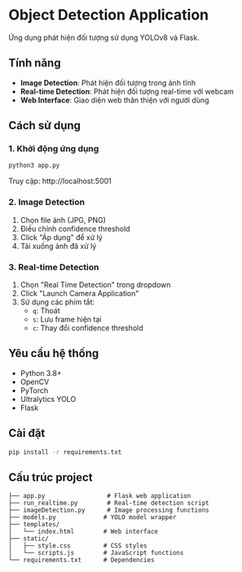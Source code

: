 # Object Detection Application

Ứng dụng phát hiện đối tượng sử dụng YOLOv8 và Flask.

## Tính năng

- **Image Detection**: Phát hiện đối tượng trong ảnh tĩnh
- **Real-time Detection**: Phát hiện đối tượng real-time với webcam
- **Web Interface**: Giao diện web thân thiện với người dùng

## Cách sử dụng

### 1. Khởi động ứng dụng

```bash
python3 app.py
```
Truy cập: http://localhost:5001

### 2. Image Detection
1. Chọn file ảnh (JPG, PNG)
2. Điều chỉnh confidence threshold
3. Click "Áp dụng" để xử lý
4. Tải xuống ảnh đã xử lý

### 3. Real-time Detection
1. Chọn "Real Time Detection" trong dropdown
2. Click "Launch Camera Application"
3. Sử dụng các phím tắt:
   - `q`: Thoát
   - `s`: Lưu frame hiện tại
   - `c`: Thay đổi confidence threshold

## Yêu cầu hệ thống

- Python 3.8+
- OpenCV
- PyTorch
- Ultralytics YOLO
- Flask

## Cài đặt

```bash
pip install -r requirements.txt
```

## Cấu trúc project

```
├── app.py                 # Flask web application
├── run_realtime.py        # Real-time detection script
├── imageDetection.py      # Image processing functions
├── models.py             # YOLO model wrapper
├── templates/
│   └── index.html        # Web interface
├── static/
│   ├── style.css         # CSS styles
│   └── scripts.js        # JavaScript functions
└── requirements.txt      # Dependencies
```
